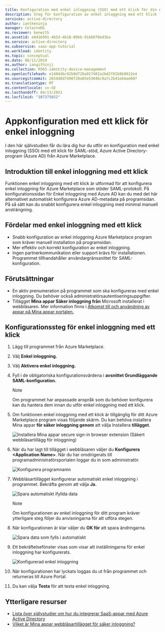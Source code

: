 ```yaml
---
title: Konfiguration med enkel inloggning (SSO) med ett klick för din Azure Marketplace-| Microsoft Docs
description: Steg för konfiguration av enkel inloggning med ett klick för ditt program från Azure Marketplace.
services: active-directory
author: iantheninja
manager: CelesteDG
ms.reviewer: kenwith
ms.assetid: e0416991-4b5d-4b18-89bb-91b6070ed3ba
ms.service: active-directory
ms.subservice: saas-app-tutorial
ms.workload: identity
ms.topic: conceptual
ms.date: 06/11/2019
ms.author: iangithinji
ms.collection: M365-identity-device-management
ms.openlocfilehash: e14944bc92b0d728a917402a1bd2f01b8b9012e4
ms.sourcegitcommit: 2654d8d7490720a05e5304bc9a7c2b41eb4ae007
ms.translationtype: MT
ms.contentlocale: sv-SE
ms.lasthandoff: 04/13/2021
ms.locfileid: "107375652"
---
```

# <a name="one-click-app-configuration-of-single-sign-on"></a>Appkonfiguration med ett klick för enkel inloggning

 I den här självstudien får du lära dig hur du utför en konfiguration med enkel inloggning (SSO) med ett klick för SAML-stöd, Azure Active Directory-program (Azure AD) från Azure Marketplace.

## <a name="introduction-to-one-click-sso"></a>Introduktion till enkel inloggning med ett klick

Funktionen enkel inloggning med ett klick är utformad för att konfigurera enkel inloggning för Azure Marketplace som stöder SAML-protokoll. På konfigurationssidan för Enkel inloggning med Azure AD kan du med det här alternativet automatiskt konfigurera Azure AD-metadata på programsidan. På så sätt kan du snabbt konfigurera enkel inloggning med minimal manuell ansträngning.

## <a name="advantages-of-one-click-sso"></a>Fördelar med enkel inloggning med ett klick

- Snabb konfiguration av enkel inloggning Azure Marketplace program som kräver manuell installation på programsidan.
- Mer effektiv och korrekt konfiguration av enkel inloggning.
- Ingen partnerkommunikation eller support krävs för installationen. Programmet tillhandahåller användargränssnittet för SAML-konfiguration.

## <a name="prerequisites"></a>Förutsättningar

- En aktiv prenumeration på programmet som ska konfigureras med enkel inloggning. Du behöver också administratörsautentiseringsuppgifter.
- Tillägget **Mina appar Säker inloggning från** Microsoft installerat i webbläsaren. Mer information finns i [Åtkomst till och användning av appar på Mina appar portalen.](../user-help/my-apps-portal-end-user-access.md)

## <a name="one-click-sso-configuration-steps"></a>Konfigurationssteg för enkel inloggning med ett klick

1. Lägg till programmet från Azure Marketplace.

2. Välj **Enkel inloggning.**

3. Välj **Aktivera enkel inloggning.**

4. Fyll i de obligatoriska konfigurationsvärdena i **avsnittet Grundläggande SAML-konfiguration.**

    > [!NOTE]
    > Om programmet har anpassade anspråk som du behöver konfigurera kan du hantera dem innan du utför enkel inloggning med ett klick.

5. Om funktionen enkel inloggning med ett klick är tillgänglig för ditt Azure Marketplace program visas följande skärm. Du kan behöva installera Mina appar **för säker inloggning genom** att välja Installera **tillägget**.

   ![Installera Mina appar secure sign-in browser extension (Säkert webbläsartillägg för inloggning)](./media/one-click-sso-tutorial/install-myappssecure-extension.png)

6. När du har lagt till tillägget i webbläsaren väljer du **Konfigurera \<Application Name\>**. När du har omdirigerats till programadministratörsportalen loggar du in som administratör.

   ![Konfigurera programnamn](./media/one-click-sso-tutorial/setup-sso.png)

7. Webbläsartillägget konfigurerar automatiskt enkel inloggning i programmet. Bekräfta genom att välja **Ja.**

   ![Spara automatiskt ifyllda data](./media/one-click-sso-tutorial/save-autopopulate.png)

   > [!NOTE]
   > Om konfigurationen av enkel inloggning för ditt program kräver ytterligare steg följer du anvisningarna för att utföra stegen.

8. När konfigurationen är klar väljer du **OK för** att spara ändringarna.

   ![Spara data som fylls i automatiskt](./media/one-click-sso-tutorial/save-data.png)

9. Ett bekräftelsefönster visas som visar att inställningarna för enkel inloggning har konfigurerats.

   ![Konfigurerad enkel inloggning](./media/one-click-sso-tutorial/sso-configured.png)

10. När konfigurationen har lyckats loggas du ut från programmet och returneras till Azure Portal.

11. Du kan välja **Testa** för att testa enkel inloggning.

## <a name="additional-resources"></a>Ytterligare resurser

* [Lista över självstudier om hur du integrerar SaaS-appar med Azure Active Directory](../saas-apps/tutorial-list.md)
* [Vilket är Mina appar webbläsartillägget för säker inloggning?](../user-help/my-apps-portal-end-user-access.md)
